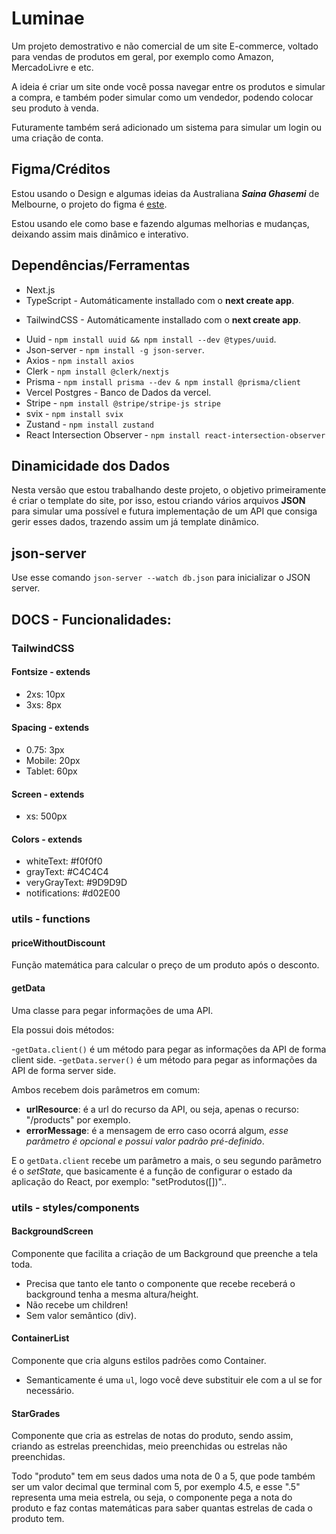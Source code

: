# Luminae

Um projeto demostrativo e não comercial de um site E-commerce, voltado para vendas de produtos em geral, por exemplo como Amazon, MercadoLivre e etc.

A ideia é criar um site onde você possa navegar entre os produtos e simular a compra, e também poder simular como um vendedor, podendo colocar seu produto à venda.

Futuramente também será adicionado um sistema para simular um login ou uma criação de conta.

## Figma/Créditos

Estou usando o Design e algumas ideias da Australiana ***Saina Ghasemi*** de Melbourne, o projeto do figma é [este](https://www.figma.com/file/UN5zuXxowlakVlkj9u7ef8/Ecommerce-UI-Kit-(Community)?node-id=0%3A1&mode=dev).

Estou usando ele como base e fazendo algumas melhorias e mudanças, deixando assim mais dinâmico e interativo.

## Dependências/Ferramentas

- Next.js
- TypeScript - Automáticamente installado com o **next create app**.
<!-- - Emotion - `npm i @emotion/styled @emotion/react && npm install @emotion/css`. -->
- TailwindCSS - Automáticamente installado com o **next create app**.
<!-- - Redux-Toolkit - `npm install @reduxjs/toolkit react-redux @types/react-redux`. -->
- Uuid - `npm install uuid && npm install --dev @types/uuid`.
- Json-server - `npm install -g json-server`.
- Axios - `npm install axios`
- Clerk - `npm install @clerk/nextjs`
- Prisma - `npm install prisma --dev & npm install @prisma/client`
- Vercel Postgres - Banco de Dados da vercel.
- Stripe - `npm install @stripe/stripe-js stripe`
- svix - `npm install svix`
- Zustand - `npm install zustand`
- React Intersection Observer - `npm install react-intersection-observer`

## Dinamicidade dos Dados

Nesta versão que estou trabalhando deste projeto, o objetivo primeiramente é criar o template do site, por isso, estou criando vários arquivos **JSON** para simular uma possível e futura implementação de um API que consiga gerir esses dados, trazendo assim um já template dinâmico.

## json-server

Use esse comando `json-server --watch db.json` para inicializar o JSON server.

## DOCS - Funcionalidades:

### TailwindCSS

#### Fontsize - extends

- 2xs: 10px
- 3xs: 8px

#### Spacing - extends

- 0.75: 3px
- Mobile: 20px
- Tablet: 60px

#### Screen - extends

- xs: 500px

#### Colors - extends

- whiteText: #f0f0f0
- grayText: #C4C4C4
- veryGrayText: #9D9D9D
- notifications: #d02E00

### utils - functions

#### priceWithoutDiscount

Função matemática para calcular o preço de um produto após o desconto.

#### getData 

Uma classe para pegar informações de uma API.

Ela possui dois métodos:

-`getData.client()` é um método para pegar as informações da API de forma client side.
-`getData.server()` é um método para pegar as informações da API de forma server side.


Ambos recebem dois parâmetros em comum:

- **urlResource**: é a url do recurso da API, ou seja, apenas o recurso: "/products" por exemplo.
- **errorMessage**: é a mensagem de erro caso ocorrá algum, *esse parâmetro é opcional e possui valor padrão pré-definido*.

E o `getData.client` recebe um parâmetro a mais, o seu segundo parâmetro é o *setState*, que basicamente é a função de configurar o estado da aplicação do React, por exemplo: "setProdutos([])"..


### utils - styles/components

#### BackgroundScreen

Componente que facilita a criação de um Background que preenche a tela toda.

- Precisa que tanto ele tanto o componente que recebe receberá o background tenha a mesma altura/height.
- Não recebe um children!
- Sem valor semântico (div).

#### ContainerList 

Componente que cria alguns estilos padrões como Container.

- Semanticamente é uma ``ul``, logo você deve substituir ele com a ul se for necessário.

#### StarGrades 

Componente que cria as estrelas de notas do produto, sendo assim, criando as estrelas preenchidas, meio preenchidas ou estrelas não preenchidas.

Todo "produto" tem em seus dados uma nota de 0 a 5, que pode também ser um valor decimal que terminal com 5, por exemplo 4.5, e esse ".5" representa uma meia estrela, ou seja, o componente pega a nota do produto e faz contas matemáticas para saber quantas estrelas de cada o produto tem. 